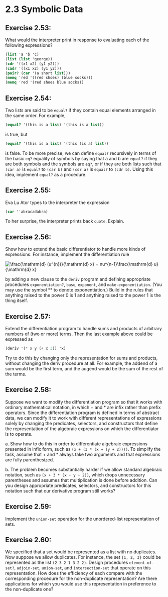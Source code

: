 # 2.3 Symbolic Data

## Exercise 2.53:

What would the interpreter print in response to evaluating each of the following expressions?

```scheme
(list 'a 'b 'c)
(list (list 'george))
(cdr '((x1 x2) (y1 y2)))
(cadr '((x1 x2) (y1 y2)))
(pair? (car '(a short list)))
(memq 'red '((red shoes) (blue socks)))
(memq 'red '(red shoes blue socks))
```

## Exercise 2.54:

Two lists are said to be `equal?` if they contain equal elements arranged in the same order. For example,

```scheme
(equal? '(this is a list) '(this is a list))
```

is true, but

```scheme
(equal? '(this is a list) '(this (is a) list))
```

is false. To be more precise, we can define `equal?` recursively in terms of the basic `eq?` equality of symbols by saying that a and b are `equal?` if they are both symbols and the symbols are `eq?`, or if they are both lists such that `(car a)` is `equal?` to `(car b)` and `(cdr a)` is `equal?` to `(cdr b)`. Using this idea, implement `equal?` as a procedure.

## Exercise 2.55:

Eva Lu Ator types to the interpreter the expression

```scheme
(car ''abracadabra)
```

To her surprise, the interpreter prints back `quote`. Explain.

## Exercise 2.56:

Show how to extend the basic differentiator to handle more kinds of expressions. For instance, implement the differentiation rule

![\frac{\mathrm{d} (u^{n})}{\mathrm{d} x} = nu^{n-1}\frac{\mathrm{d} u}{\mathrm{d} x}](https://quicklatex.com/cache3/97/ql_c2546a587bd5234c3ed6065f5ef25297_l3.png)

by adding a new clause to the `deriv` program and defining appropriate procedures `exponentiation?`, `base`, `exponent`, and `make-exponentiation`. (You may use the symbol ** to denote exponentiation.) Build in the rules that anything raised to the power 0 is 1 and anything raised to the power 1 is the thing itself.

## Exercise 2.57:

Extend the differentiation program to handle sums and products of arbitrary numbers of (two or more) terms. Then the last example above could be expressed as

```scheme
(deriv '(* x y (+ x 3)) 'x)
```
Try to do this by changing only the representation for sums and products, without changing the deriv procedure at all. For example, the addend of a sum would be the first term, and the augend would be the sum of the rest of the terms.

## Exercise 2.58:

Suppose we want to modify the differentiation program so that it works with ordinary mathematical notation, in which + and * are infix rather than prefix operators. Since the differentiation program is defined in terms of abstract data, we can modify it to work with different representations of expressions solely by changing the predicates, selectors, and constructors that define the representation of the algebraic expressions on which the differentiator is to operate.

a. Show how to do this in order to differentiate algebraic expressions presented in infix form, such as `(x + (3 * (x + (y + 2))))`. To simplify the task, assume that + and * always take two arguments and that expressions are fully parenthesized.

b. The problem becomes substantially harder if we allow standard algebraic notation, such as `(x + 3 * (x + y + 2))`, which drops unnecessary parentheses and assumes that multiplication is done before addition. Can you design appropriate predicates, selectors, and constructors for this notation such that our derivative program still works?

## Exercise 2.59:

Implement the `union-set` operation for the unordered-list representation of sets.

## Exercise 2.60:

We specified that a set would be represented as a list with no duplicates. Now suppose we allow duplicates. For instance, the set `{1, 2, 3}` could be represented as the list `(2 3 2 1 3 2 2)`. Design procedures `element-of-set?`, `adjoin-set`, `union-set`, and `intersection-set` that operate on this representation. How does the efficiency of each compare with the corresponding procedure for the non-duplicate representation? Are there applications for which you would use this representation in preference to the non-duplicate one?
